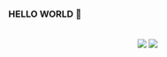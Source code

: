 ### HELLO WORLD 👋
<!-- Stats Card -->
<h2 align="center">
  <a>
    <img align="center" src="https://github-readme-stats.vercel.app/api?username=MilleniumModsSources&repo=github-readme-stats&count_private=true&include_all_commits=true&show_icons=true&theme=radical&card_width=750)]">
  </a>
  
<!-- Top Languages Card -->
  <a>
    <img align="center" src="https://github-readme-stats.vercel.app/api/top-langs?username=MilleniumModsSources&repo=github-readme-stats&langs_count=5&show_icons=true&theme=radical&layout=compact&card_width=445)]">
  </a>
